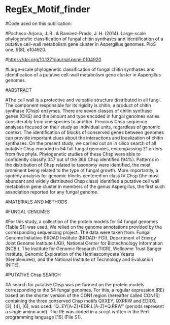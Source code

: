 # RegEx_Motif_finder

#Code used on this publication:

#Pacheco-Arjona, J. R., & Ramirez-Prado, J. H. (2014). Large-scale phylogenetic classification of fungal chitin synthases and identification of a putative cell-wall metabolism gene cluster in Aspergillus genomes. PloS one, 9(8), e104920.

#https://doi.org/10.1371/journal.pone.0104920

#Large-scale phylogenetic classification of fungal chitin synthases and identification of a putative cell-wall metabolism gene cluster in Aspergillus genomes.

#ABSTRACT

#The cell wall is a protective and versatile structure distributed in all fungi. The component responsible for its rigidity is chitin, a product of chitin synthase (Chsp) enzymes. There are seven classes of chitin synthase genes (CHS) and the amount and type encoded in fungal genomes varies considerably from one species to another. Previous Chsp sequence analyses focused on their study as individual units, regardless of genomic context. The identification of blocks of conserved genes between genomes can provide important clues about the interactions and localization of chitin synthases. On the present study, we carried out an in silico search of all putative Chsp encoded in 54 full fungal genomes, encompassing 21 orders from five phyla. Phylogenetic studies of these Chsp were able to confidently classify 347 out of the 369 Chsp identified (94%). Patterns in the distribution of Chsp related to taxonomy were identified, the most prominent being related to the type of fungal growth. More importantly, a synteny analysis for genomic blocks centered on class IV Chsp (the most abundant and widely distributed Chsp class) identified a putative cell wall metabolism gene cluster in members of the genus Aspergillus, the first such association reported for any fungal genome.

#MATERIALS AND METHODS

#FUNGAL GENOMES

#For this study, a collection of the protein models for 54 fungal genomes (Table S1) was used. We relied on the genome annotations provided by the corresponding sequencing project. The data were taken from: Fungal Genome Initiative-BROAD Institute (BROAD- FGI), Department of Energy Joint Genome Institute (JGI), National Center for Biotechnology Information (NCBI), The Institute for Genomic Research (TIGR), Wellcome Trust Sanger Institute, Genomic Exploration of the Hemiascomycete Yeasts (Génolevures), and the National Institute of Technology and Evaluation (NITE).

#PUTATIVE Chsp SEARCH

#A search for putative Chsp was performed on the protein models corresponding to the 54 fungal genomes. For this, a regular expression (RE) based on the shorter version of the CON1 region (hereafter called CON1S) containing the three conserved Chsp motifs QXXEY, QXRRW and EDRXL [3], [4], [6], was used: “Q‥EY[A-Z]*EDR.L[A-Z]*Q.RRW” (periods represent a single amino acid). The RE was coded in a script written in the Perl programming language [16] (File S1).

